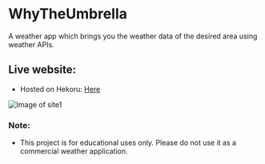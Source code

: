 # WhyTheUmbrella
A weather app which brings you the weather data of the desired area using weather APIs.

## Live website:

* Hosted on Hekoru: [Here](https://intense-dusk-15451.herokuapp.com/)

![Image of site1](https://github.com/theParanoidScripts/WhyTheUmbrella/blob/master/assets/whytheumbrella.png)


### Note:
* This project is for educational uses only. Please do not use it as a commercial weather application. 
